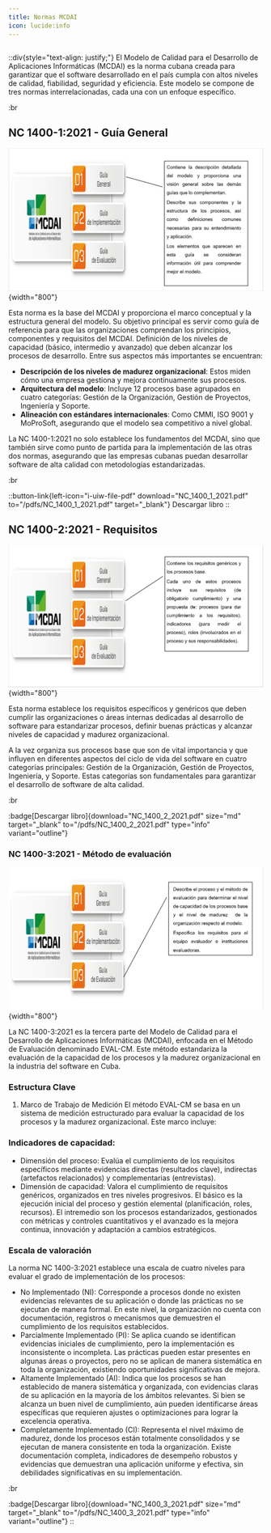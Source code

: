 ```yaml
---
title: Normas MCDAI
icon: lucide:info
---
```


##

::div{style="text-align: justify;"}
El Modelo de Calidad para el Desarrollo de Aplicaciones Informáticas (MCDAI) es la norma cubana creada para garantizar que el software desarrollado en el país cumpla con altos niveles de calidad, fiabilidad, seguridad y eficiencia. Este modelo se compone de tres normas interrelacionadas, cada una con un enfoque específico.

:br

## NC 1400-1:2021 - Guía General

![NC 1400-1:2021](/norma1.jpeg){width="800"}

Esta norma es la base del MCDAI y proporciona el marco conceptual y la estructura general del modelo. Su objetivo principal es servir como guía de referencia para que las organizaciones comprendan los principios, componentes y requisitos del MCDAI.
Definición de los niveles de capacidad (básico, intermedio y avanzado) que deben alcanzar los procesos de desarrollo.
Entre sus aspectos más importantes se encuentran:

- **Descripción de los niveles de madurez organizacional**: Estos miden cómo una empresa gestiona y mejora continuamente sus procesos.
- **Arquitectura del modelo**: Incluye 12 procesos base agrupados en cuatro categorías: Gestión de la Organización, Gestión de Proyectos, Ingeniería y Soporte.
- **Alineación con estándares internacionales**: Como CMMI, ISO 9001 y MoProSoft, asegurando que el modelo sea competitivo a nivel global.

La NC 1400-1:2021 no solo establece los fundamentos del MCDAI, sino que también sirve como punto de partida para la implementación de las otras dos normas, asegurando que las empresas cubanas puedan desarrollar software de alta calidad con metodologías estandarizadas.

:br


::button-link{left-icon="i-uiw-file-pdf" download="NC_1400_1_2021.pdf" to="/pdfs/NC_1400_1_2021.pdf" target="_blank"}
  Descargar libro
::


## NC 1400-2:2021 - Requisitos

![NC 1400-2:2021](/norma2.jpeg){width="800"}

Esta norma establece los requisitos específicos y genéricos que deben cumplir las organizaciones o áreas internas dedicadas al desarrollo de software para estandarizar procesos, definir buenas prácticas y alcanzar niveles de capacidad y madurez organizacional.

A la vez organiza sus procesos base que son de vital importancia y que influyen en diferentes aspectos del ciclo de vida del software en cuatro categorías principales: Gestión de la Organización, Gestión de Proyectos, Ingeniería, y Soporte. Estas categorías son fundamentales para garantizar el desarrollo de software de alta calidad.

:br

:badge[Descargar libro]{download="NC_1400_2_2021.pdf" size="md" target="_blank" to="/pdfs/NC_1400_2_2021.pdf" type="info" variant="outline"}

### NC 1400-3:2021 - Método de evaluación

![NC 1400-3:2021](/norma3.jpeg){width="800"}

La NC 1400-3:2021 es la tercera parte del Modelo de Calidad para el Desarrollo de Aplicaciones Informáticas (MCDAI), enfocada en el Método de Evaluación denominado EVAL-CM. Este método estandariza la evaluación de la capacidad de los procesos y la madurez organizacional en la industria del software en Cuba.

### Estructura Clave

1. Marco de Trabajo de Medición
   El método EVAL-CM se basa en un sistema de medición estructurado para evaluar la capacidad de los procesos y la madurez organizacional. Este marco incluye:

### Indicadores de capacidad:

- Dimensión del proceso: Evalúa el cumplimiento de los requisitos específicos mediante evidencias directas (resultados clave), indirectas (artefactos relacionados) y complementarias (entrevistas).
- Dimensión de capacidad: Valora el cumplimiento de requisitos genéricos, organizados en tres niveles progresivos. El básico es la ejecución inicial del proceso y gestión elemental (planificación, roles, recursos). El intremedio son los procesos estandarizados, gestionados con métricas y controles cuantitativos y el avanzado es la mejora continua, innovación y adaptación a cambios estratégicos.

### Escala de valoración

La norma NC 1400-3:2021 establece una escala de cuatro niveles para evaluar el grado de implementación de los procesos:

- No Implementado (NI): Corresponde a procesos donde no existen evidencias relevantes de su aplicación o donde las prácticas no se ejecutan de manera formal. En este nivel, la organización no cuenta con documentación, registros o mecanismos que demuestren el cumplimiento de los requisitos establecidos.
- Parcialmente Implementado (PI): Se aplica cuando se identifican evidencias iniciales de cumplimiento, pero la implementación es inconsistente o incompleta. Las prácticas pueden estar presentes en algunas áreas o proyectos, pero no se aplican de manera sistemática en toda la organización, existiendo oportunidades significativas de mejora.
- Altamente Implementado (AI): Indica que los procesos se han establecido de manera sistemática y organizada, con evidencias claras de su aplicación en la mayoría de los ámbitos relevantes. Si bien se alcanza un buen nivel de cumplimiento, aún pueden identificarse áreas específicas que requieren ajustes o optimizaciones para lograr la excelencia operativa.
- Completamente Implementado (CI): Representa el nivel máximo de madurez, donde los procesos están totalmente consolidados y se ejecutan de manera consistente en toda la organización. Existe documentación completa, indicadores de desempeño robustos y evidencias que demuestran una aplicación uniforme y efectiva, sin debilidades significativas en su implementación.

:br

:badge[Descargar libro]{download="NC_1400_3_2021.pdf" size="md" target="_blank" to="/pdfs/NC_1400_3_2021.pdf" type="info" variant="outline"}
::
